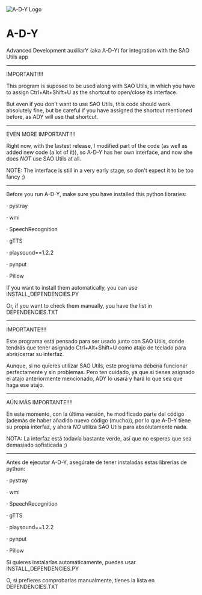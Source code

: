 ![A-D-Y Logo](https://i.ibb.co/FXgH2G3/LOGO-ADY.png)
# A-D-Y
Advanced Development auxiliarY (aka A-D-Y) for integration with the SAO Utils app

-------------------------------------------------------------------------------------------------------------------

IMPORTANT!!!!

This program is suposed to be used along with SAO Utils, in which you have to assign Ctrl+Alt+Shift+U as
the shortcut to open/close its interface.

But even if you don't want to use SAO Utils, this code should work absolutely fine, but be careful if you have
assigned the shortcut mentioned before, as ADY will use that shortcut.

-------------------------------------------------------------------------------------------------------------------

EVEN MORE IMPORTANT!!!!

Right now, with the lastest release, I modified part of the code (as well as added new code (a lot of it)), so A-D-Y 
has her own interface, and now she does *NOT* use SAO Utils at all.

NOTE: The interface is still in a very early stage, so don't expect it to be too fancy ;)

-------------------------------------------------------------------------------------------------------------------

Before you run A-D-Y, make sure you have installed this python libraries:

· pystray

· wmi

· SpeechRecognition

· gTTS

· playsound==1.2.2

· pynput

· Pillow

If you want to install them automatically, you can use INSTALL_DEPENDENCIES.PY

Or, if you want to check them manually, you have the list in DEPENDENCIES.TXT

-------------------------------------------------------------------------------------------------------------------

IMPORTANTE!!!!

Este programa está pensado para ser usado junto con SAO Utils, donde tendrás que tener asignado Ctrl+Alt+Shift+U
como atajo de teclado para abrir/cerrar su interfaz.

Aunque, si no quieres utilizar SAO Utils, este programa debería funcionar perfectamente y sin problemas. Pero
ten cuidado, ya que si tienes asignado el atajo anteriormente mencionado, ADY lo usará y hará lo que sea que haga ese
atajo.

-------------------------------------------------------------------------------------------------------------------

AÚN MÁS IMPORTANTE!!!!

En este momento, con la última versión, he modificado parte del código (además de haber añadido nuevo código (mucho)), 
por lo que A-D-Y tiene su propia interfaz, y ahora *NO* utiliza SAO Utils para absolutamente nada.

NOTA: La interfaz está todavía bastante verde, así que no esperes que sea demasiado sofisticada ;)

-------------------------------------------------------------------------------------------------------------------

Antes de ejecutar A-D-Y, asegúrate de tener instaladas estas librerías de python:

· pystray

· wmi

· SpeechRecognition

· gTTS

· playsound==1.2.2

· pynput

· Pillow

Si quieres instalarlas automáticamente, puedes usar INSTALL_DEPENDENCIES.PY

O, si prefieres comprobarlas manualmente, tienes la lista en DEPENDENCIES.TXT
